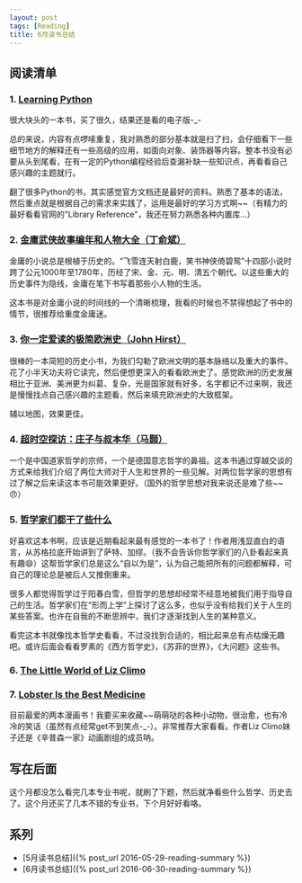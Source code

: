 ```yaml
---
layout: post
tags: [Reading]
title: 6月读书总结
---
```


## 阅读清单

### 1. [Learning Python](https://book.douban.com/subject/22139956/)

很大块头的一本书，买了很久，结果还是看的电子版-_-

总的来说，内容有点啰嗦重复，我对熟悉的部分基本就是扫了扫，会仔细看下一些细节地方的解释还有一些高级的应用，如面向对象、装饰器等内容。整本书没有必要从头到尾看，在有一定的Python编程经验后查漏补缺一些知识点，再看看自己感兴趣的主题就行。

翻了很多Python的书，其实感觉官方文档还是最好的资料。熟悉了基本的语法，然后重点就是根据自己的需求来实践了，运用是最好的学习方式啊~~（有精力的最好看看官网的"Library Reference"，我还在努力熟悉各种内置库...）

### 2. [金庸武侠故事编年和人物大全（丁俞斌）](https://book.douban.com/subject/3779338/)

金庸的小说总是根植于历史的。“飞雪连天射白鹿，笑书神侠倚碧鸳”十四部小说时跨了公元1000年至1780年，历经了宋、金、元、明、清五个朝代。以这些重大的历史事件为隐线，金庸在笔下书写着那些小人物的生活。

这本书是对金庸小说的时间线的一个清晰梳理，我看的时候也不禁得想起了书中的情节，很推荐给重度金庸迷。

### 3. [你一定爱读的极简欧洲史（John Hirst）](https://book.douban.com/subject/5366248/)

很棒的一本简短的历史小书，为我们勾勒了欧洲文明的基本脉络以及重大的事件。花了小半天功夫将它读完，然后便想更深入的看看欧洲史了。感觉欧洲的历史发展相比于亚洲、美洲更为纠葛、复杂，光是国家就有好多，名字都记不过来啊，我还是慢慢找点自己感兴趣的主题看，然后来填充欧洲史的大致框架。

辅以地图，效果更佳。

### 4. [超时空探访：庄子与叔本华（马颢）](https://book.douban.com/subject/26820582/)

一个是中国道家哲学的宗师，一个是德国意志哲学的鼻祖。这本书通过穿越交谈的方式来给我们介绍了两位大师对于人生和世界的一些见解。对两位哲学家的思想有过了解之后来读这本书可能效果更好。（国外的哲学思想对我来说还是难了些~~😠）

### 5. [哲学家们都干了些什么](https://book.douban.com/subject/26390842/)

好喜欢这本书啊，应该是近期看起来最有感觉的一本书了！作者用浅显直白的语言，从苏格拉底开始讲到了萨特、加缪。（我不会告诉你哲学家们的八卦看起来真有趣😄）这帮哲学家们总是这么“自以为是”，认为自己能把所有的问题都解释，可自己的理论总是被后人又推倒重来。

很多人都觉得哲学过于阳春白雪，但哲学的思想却经常不经意地被我们用于指导自己的生活。哲学家们在“形而上学”上探讨了这么多，也似乎没有给我们关于人生的某些答案。也许在自我的不断思辨中，我们才逐渐找到人生的某种意义。

看完这本书就像找本哲学史看看，不过没找到合适的，相比起来总有点枯燥无趣吧。或许后面会看看罗素的《西方哲学史》，《苏菲的世界》，《大问题》这些书。

### 6. [The Little World of Liz Climo](https://book.douban.com/subject/25912873/)

### 7. [Lobster Is the Best Medicine](https://book.douban.com/subject/26393090/)

目前最爱的两本漫画书！我要买来收藏~~萌萌哒的各种小动物，很治愈，也有冷冷的笑话（虽然有点经常get不到笑点-_-）。非常推荐大家看看。作者Liz Climo妹子还是《辛普森一家》动画剧组的成员呐。


## 写在后面
这个月都没怎么看完几本专业书呢，就刷了下题，然后就净看些什么哲学、历史去了。这个月还买了几本不错的专业书，下个月好好看咯。

## 系列

+ [5月读书总结]({% post_url 2016-05-29-reading-summary %})
+ [6月读书总结]({% post_url 2016-06-30-reading-summary %})


